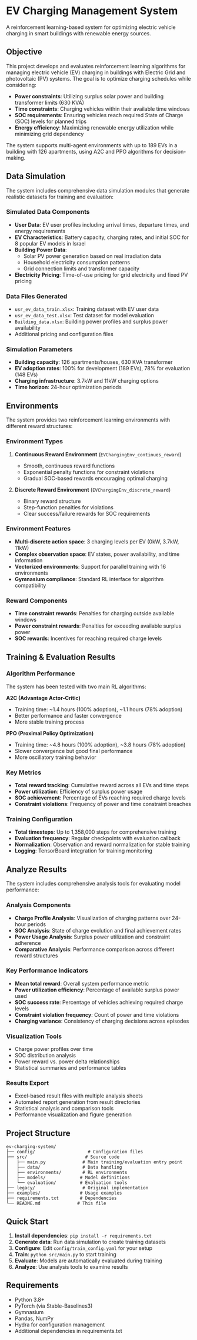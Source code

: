 # EV Charging Management System

A reinforcement learning-based system for optimizing electric vehicle charging in smart buildings with renewable energy sources.

## Objective

This project develops and evaluates reinforcement learning algorithms for managing electric vehicle (EV) charging in buildings with Electric Grid and photovoltaic (PV) systems. The goal is to optimize charging schedules while considering:

- **Power constraints**: Utilizing surplus solar power and building transformer limits (630 KVA)
- **Time constraints**: Charging vehicles within their available time windows
- **SOC requirements**: Ensuring vehicles reach required State of Charge (SOC) levels for planned trips
- **Energy efficiency**: Maximizing renewable energy utilization while minimizing grid dependency

The system supports multi-agent environments with up to 189 EVs in a building with 126 apartments, using A2C and PPO algorithms for decision-making.

## Data Simulation

The system includes comprehensive data simulation modules that generate realistic datasets for training and evaluation:

### Simulated Data Components
- **User Data**: EV user profiles including arrival times, departure times, and energy requirements
- **EV Characteristics**: Battery capacity, charging rates, and initial SOC for 8 popular EV models in Israel
- **Building Power Data**: 
  - Solar PV power generation based on real irradiation data
  - Household electricity consumption patterns
  - Grid connection limits and transformer capacity
- **Electricity Pricing**: Time-of-use pricing for grid electricity and fixed PV pricing

### Data Files Generated
- `usr_ev_data_train.xlsx`: Training dataset with EV user data
- `usr_ev_data_test.xlsx`: Test dataset for model evaluation  
- `Building_data.xlsx`: Building power profiles and surplus power availability
- Additional pricing and configuration files

### Simulation Parameters
- **Building capacity**: 126 apartments/houses, 630 KVA transformer
- **EV adoption rates**: 100% for development (189 EVs), 78% for evaluation (148 EVs)
- **Charging infrastructure**: 3.7kW and 11kW charging options
- **Time horizon**: 24-hour optimization periods

## Environments

The system provides two reinforcement learning environments with different reward structures:

### Environment Types
1. **Continuous Reward Environment** (`EVChargingEnv_continues_reward`)
   - Smooth, continuous reward functions
   - Exponential penalty functions for constraint violations
   - Gradual SOC-based rewards encouraging optimal charging

2. **Discrete Reward Environment** (`EVChargingEnv_discrete_reward`)  
   - Binary reward structure
   - Step-function penalties for violations
   - Clear success/failure rewards for SOC requirements

### Environment Features
- **Multi-discrete action space**: 3 charging levels per EV (0kW, 3.7kW, 11kW)
- **Complex observation space**: EV states, power availability, and time information
- **Vectorized environments**: Support for parallel training with 16 environments
- **Gymnasium compliance**: Standard RL interface for algorithm compatibility

### Reward Components
- **Time constraint rewards**: Penalties for charging outside available windows
- **Power constraint rewards**: Penalties for exceeding available surplus power
- **SOC rewards**: Incentives for reaching required charge levels

## Training & Evaluation Results

### Algorithm Performance
The system has been tested with two main RL algorithms:

**A2C (Advantage Actor-Critic)**
- Training time: ~1.4 hours (100% adoption), ~1.1 hours (78% adoption)
- Better performance and faster convergence
- More stable training process

**PPO (Proximal Policy Optimization)**  
- Training time: ~4.8 hours (100% adoption), ~3.8 hours (78% adoption)
- Slower convergence but good final performance
- More oscillatory training behavior

### Key Metrics
- **Total reward tracking**: Cumulative reward across all EVs and time steps
- **Power utilization**: Efficiency of surplus power usage
- **SOC achievement**: Percentage of EVs reaching required charge levels
- **Constraint violations**: Frequency of power and time constraint breaches

### Training Configuration
- **Total timesteps**: Up to 1,358,000 steps for comprehensive training
- **Evaluation frequency**: Regular checkpoints with evaluation callback
- **Normalization**: Observation and reward normalization for stable training
- **Logging**: TensorBoard integration for training monitoring

## Analyze Results

The system includes comprehensive analysis tools for evaluating model performance:

### Analysis Components
- **Charge Profile Analysis**: Visualization of charging patterns over 24-hour periods
- **SOC Analysis**: State of charge evolution and final achievement rates
- **Power Usage Analysis**: Surplus power utilization and constraint adherence
- **Comparative Analysis**: Performance comparison across different reward structures

### Key Performance Indicators
- **Mean total reward**: Overall system performance metric
- **Power utilization efficiency**: Percentage of available surplus power used
- **SOC success rate**: Percentage of vehicles achieving required charge levels
- **Constraint violation frequency**: Count of power and time violations
- **Charging variance**: Consistency of charging decisions across episodes

### Visualization Tools
- Charge power profiles over time
- SOC distribution analysis  
- Power reward vs. power delta relationships
- Statistical summaries and performance tables

### Results Export
- Excel-based result files with multiple analysis sheets
- Automated report generation from result directories
- Statistical analysis and comparison tools
- Performance visualization and figure generation

## Project Structure

```
ev-charging-system/
├── config/                    # Configuration files
├── src/                      # Source code
│   ├── main.py              # Main training/evaluation entry point
│   ├── data/                # Data handling
│   ├── environments/        # RL environments
│   ├── models/             # Model definitions
│   └── evaluation/         # Evaluation tools
├── legacy/                  # Original implementation
├── examples/               # Usage examples
├── requirements.txt        # Dependencies
└── README.md              # This file
```

## Quick Start

1. **Install dependencies**: `pip install -r requirements.txt`
2. **Generate data**: Run data simulation to create training datasets
3. **Configure**: Edit `config/train_config.yaml` for your setup
4. **Train**: `python src/main.py` to start training
5. **Evaluate**: Models are automatically evaluated during training
6. **Analyze**: Use analysis tools to examine results

## Requirements

- Python 3.8+
- PyTorch (via Stable-Baselines3)
- Gymnasium
- Pandas, NumPy
- Hydra for configuration management
- Additional dependencies in requirements.txt